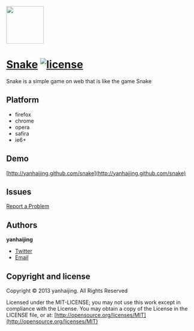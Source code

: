 <a href="http://yanhaijing.github.com/snake">
  <img src="./工程1.ico" width="100px">
</a>

# [Snake](http://yanhaijing.github.com/snake) [![license](http://img.shields.io/npm/l/express.svg)](https://github.com/yanhaijing/snake/blob/master/MIT-LICENSE.txt)

Snake is a simple game on web that is like the game Snake

## Platform

* firefox
* chrome
* opera
* safira
* ie6+ 

## Demo

[http://yanhaijing.github.com/snake](http://yanhaijing.github.com/snake)

## Issues

[Report a Problem](https://github.com/yanhaijing/snake/issues)

## Authors

**yanhaijing**

- [Twitter](http://t.qq.com/yanhaijing1234 "yanhaijing's Twitter")
- [Email](http://yanhaijing1234@gmail.com "yanhaijing's Email")

## Copyright and license

Copyright © 2013 yanhaijing. All Rights Reserved

Licensed under the MIT-LICENSE;
you may not use this work except in compliance with the License.
You may obtain a copy of the License in the LICENSE file, or at:
	[http://opensource.org/licenses/MIT](http://opensource.org/licenses/MIT)
